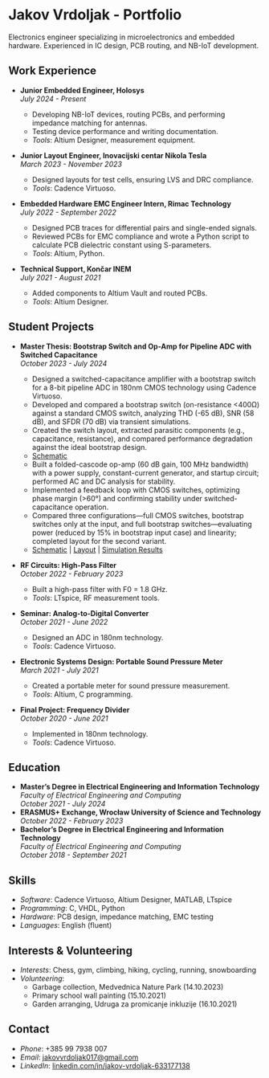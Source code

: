 # Jakov Vrdoljak - Portfolio
Electronics engineer specializing in microelectronics and embedded hardware. Experienced in IC design, PCB routing, and NB-IoT development.

## Work Experience
- **Junior Embedded Engineer, Holosys**  
  *July 2024 - Present*  
  - Developing NB-IoT devices, routing PCBs, and performing impedance matching for antennas.  
  - Testing device performance and writing documentation.  
  - *Tools*: Altium Designer, measurement equipment.

- **Junior Layout Engineer, Inovacijski centar Nikola Tesla**  
  *March 2023 - November 2023*  
  - Designed layouts for test cells, ensuring LVS and DRC compliance.  
  - *Tools*: Cadence Virtuoso.

- **Embedded Hardware EMC Engineer Intern, Rimac Technology**  
  *July 2022 - September 2022*  
  - Designed PCB traces for differential pairs and single-ended signals.  
  - Reviewed PCBs for EMC compliance and wrote a Python script to calculate PCB dielectric constant using S-parameters.  
  - *Tools*: Altium, Python.

- **Technical Support, Končar INEM**  
  *July 2021 - August 2021*  
  - Added components to Altium Vault and routed PCBs.  
  - *Tools*: Altium Designer.

## Student Projects
- **Master Thesis: Bootstrap Switch and Op-Amp for Pipeline ADC with Switched Capacitance**  
  *October 2023 - July 2024*  
  - Designed a switched-capacitance amplifier with a bootstrap switch for a 8-bit pipeline ADC in 180nm CMOS technology using Cadence Virtuoso.  
  - Developed and compared a bootstrap switch (on-resistance <400Ω) against a standard CMOS switch, analyzing THD (-65 dB), SNR (58 dB), and SFDR (70 dB) via transient simulations.  
  - Created the switch layout, extracted parasitic components (e.g., capacitance, resistance), and compared performance degradation against the ideal bootstrap design.
  - [Schematic](/Bootstrap_switch.png)
  - Built a folded-cascode op-amp (60 dB gain, 100 MHz bandwidth) with a power supply, constant-current generator, and startup circuit; performed AC and DC analysis for stability.  
  - Implemented a feedback loop with CMOS switches, optimizing phase margin (>60°) and confirming stability under switched-capacitance operation.  
  - Compared three configurations—full CMOS switches, bootstrap switches only at the input, and full bootstrap switches—evaluating power (reduced by 15% in bootstrap input case) and linearity; completed layout for the second variant.  
  - [Schematic](/bootstrap_switch_schematic.png) | [Layout](/amp_layout.png) | [Simulation Results](/thesis_sim.pdf)
- **RF Circuits: High-Pass Filter**  
  *October 2022 - February 2023*  
  - Built a high-pass filter with F0 = 1.8 GHz.  
  - *Tools*: LTspice, RF measurement tools.

- **Seminar: Analog-to-Digital Converter**  
  *October 2021 - June 2022*  
  - Designed an ADC in 180nm technology.  
  - *Tools*: Cadence Virtuoso.

- **Electronic Systems Design: Portable Sound Pressure Meter**  
  *March 2021 - July 2021*  
  - Created a portable meter for sound pressure measurement.  
  - *Tools*: Altium, C programming.

- **Final Project: Frequency Divider**  
  *October 2020 - June 2021*  
  - Implemented in 180nm technology.  
  - *Tools*: Cadence Virtuoso.

## Education
- **Master’s Degree in Electrical Engineering and Information Technology**  
  *Faculty of Electrical Engineering and Computing*  
  *October 2021 - July 2024*  
- **ERASMUS+ Exchange, Wrocław University of Science and Technology**  
  *October 2022 - February 2023*  
- **Bachelor’s Degree in Electrical Engineering and Information Technology**  
  *Faculty of Electrical Engineering and Computing*  
  *October 2018 - September 2021*

## Skills
- *Software*: Cadence Virtuoso, Altium Designer, MATLAB, LTspice  
- *Programming*: C, VHDL, Python  
- *Hardware*: PCB design, impedance matching, EMC testing  
- *Languages*: English (fluent)

## Interests & Volunteering
- *Interests*: Chess, gym, climbing, hiking, cycling, running, snowboarding  
- *Volunteering*:  
  - Garbage collection, Medvednica Nature Park (14.10.2023)  
  - Primary school wall painting (15.10.2021)  
  - Garden arranging, Udruga za promicanje inkluzije (16.10.2021)

## Contact
- *Phone*: +385 99 7938 007  
- *Email*: jakovvrdoljak017@gmail.com  
- *LinkedIn*: [linkedin.com/in/jakov-vrdoljak-633177138](https://linkedin.com/in/jakov-vrdoljak-633177138)
